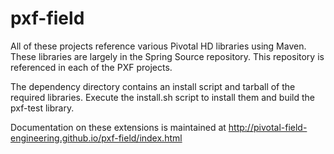 pxf-field
=========

All of these projects reference various Pivotal HD libraries using Maven.  These libraries are largely in the Spring Source repository.  This repository is referenced in each of the PXF projects.

The dependency directory contains an install script and tarball of the required libraries.  Execute the install.sh script to install them and build the pxf-test library.

Documentation on these extensions is maintained at http://pivotal-field-engineering.github.io/pxf-field/index.html

